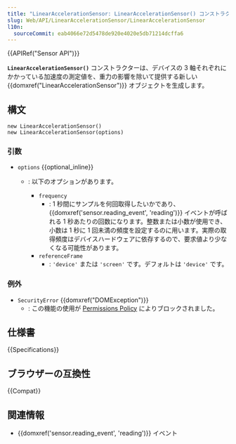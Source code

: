 ```yaml
---
title: "LinearAccelerationSensor: LinearAccelerationSensor() コンストラクター"
slug: Web/API/LinearAccelerationSensor/LinearAccelerationSensor
l10n:
  sourceCommit: eab4066e72d5478de920e4020e5db71214dcffa6
---
```


{{APIRef("Sensor API")}}

**`LinearAccelerationSensor()`** コンストラクターは、デバイスの 3 軸それぞれにかかっている加速度の測定値を、重力の影響を除いて提供する新しい {{domxref("LinearAccelerationSensor")}} オブジェクトを生成します。

## 構文

```js-nolint
new LinearAccelerationSensor()
new LinearAccelerationSensor(options)
```

### 引数

- `options` {{optional_inline}}

  - : 以下のオプションがあります。

    - `frequency`
      - : 1 秒間にサンプルを何回取得したいかであり、{{domxref('sensor.reading_event', 'reading')}} イベントが呼ばれる 1 秒あたりの回数になります。整数または小数が使用でき、小数は 1 秒に 1 回未満の頻度を設定するのに用います。実際の取得頻度はデバイスハードウェアに依存するので、要求値より少なくなる可能性があります。
    - `referenceFrame`
      - : `'device'` または `'screen'` です。デフォルトは `'device'` です。

### 例外

- `SecurityError` {{domxref("DOMException")}}
  - : この機能の使用が [Permissions Policy](/ja/docs/Web/HTTP/Permissions_Policy) によりブロックされました。

## 仕様書

{{Specifications}}

## ブラウザーの互換性

{{Compat}}

## 関連情報

- {{domxref('sensor.reading_event', 'reading')}} イベント
